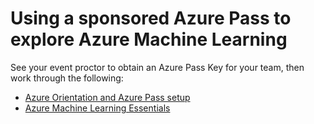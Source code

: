 # Using a sponsored Azure Pass to explore Azure Machine Learning

See your event proctor to obtain an Azure Pass Key for your team, then work through the following:

- [Azure Orientation and Azure Pass setup](./docs/A-azure-pass-orientation.md)
- [Azure Machine Learning Essentials](./docs/B-azure-ml-essentials.md)
